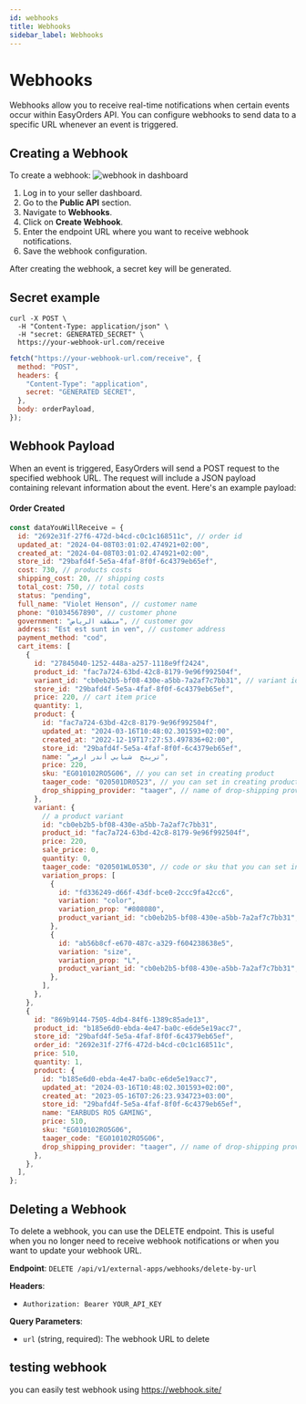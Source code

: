 ```yaml
---
id: webhooks
title: Webhooks
sidebar_label: Webhooks
---
```


# Webhooks

Webhooks allow you to receive real-time notifications when certain events occur within EasyOrders API. You can configure webhooks to send data to a specific URL whenever an event is triggered.

## Creating a Webhook

To create a webhook:
![webhook in dashboard](/img/webhook.png)

1. Log in to your seller dashboard.
2. Go to the **Public API** section.
3. Navigate to **Webhooks**.
4. Click on **Create Webhook**.
5. Enter the endpoint URL where you want to receive webhook notifications.
6. Save the webhook configuration.

After creating the webhook, a secret key will be generated.

## Secret example

```curl
curl -X POST \
  -H "Content-Type: application/json" \
  -H "secret: GENERATED_SECRET" \
  https://your-webhook-url.com/receive
```

```javascript
fetch("https://your-webhook-url.com/receive", {
  method: "POST",
  headers: {
    "Content-Type": "application",
    secret: "GENERATED SECRET",
  },
  body: orderPayload,
});
```

## Webhook Payload

When an event is triggered, EasyOrders will send a POST request to the specified webhook URL. The request will include a JSON payload containing relevant information about the event. Here's an example payload:

#### Order Created

```js
const dataYouWillReceive = {
  id: "2692e31f-27f6-472d-b4cd-c0c1c168511c", // order id
  updated_at: "2024-04-08T03:01:02.474921+02:00",
  created_at: "2024-04-08T03:01:02.474921+02:00",
  store_id: "29bafd4f-5e5a-4faf-8f0f-6c4379eb65ef",
  cost: 730, // products costs
  shipping_cost: 20, // shipping costs
  total_cost: 750, // total costs
  status: "pending",
  full_name: "Violet Henson", // customer name
  phone: "01034567890", // customer phone
  government: "منطقة الرياض", // customer gov
  address: "Est est sunt in ven", // customer address
  payment_method: "cod",
  cart_items: [
    {
      id: "27845040-1252-448a-a257-1118e9ff2424",
      product_id: "fac7a724-63bd-42c8-8179-9e96f992504f",
      variant_id: "cb0eb2b5-bf08-430e-a5bb-7a2af7c7bb31", // variant id and could be undefined if product has no variants
      store_id: "29bafd4f-5e5a-4faf-8f0f-6c4379eb65ef",
      price: 220, // cart item price
      quantity: 1,
      product: {
        id: "fac7a724-63bd-42c8-8179-9e96f992504f",
        updated_at: "2024-03-16T10:48:02.301593+02:00",
        created_at: "2022-12-19T17:27:53.497836+02:00",
        store_id: "29bafd4f-5e5a-4faf-8f0f-6c4379eb65ef",
        name: "ترينج  شبابي أندر ارمر",
        price: 220,
        sku: "EG010102RO5G06", // you can set in creating product
        taager_code: "020501DR0523", // you can set in creating product
        drop_shipping_provider: "taager", // name of drop-shipping provider that you can set while creating a product
      },
      variant: {
        // a product variant
        id: "cb0eb2b5-bf08-430e-a5bb-7a2af7c7bb31",
        product_id: "fac7a724-63bd-42c8-8179-9e96f992504f",
        price: 220,
        sale_price: 0,
        quantity: 0,
        taager_code: "020501WL0530", // code or sku that you can set in product variant while creating product
        variation_props: [
          {
            id: "fd336249-d66f-43df-bce0-2ccc9fa42cc6",
            variation: "color",
            variation_prop: "#808080",
            product_variant_id: "cb0eb2b5-bf08-430e-a5bb-7a2af7c7bb31",
          },
          {
            id: "ab56b8cf-e670-487c-a329-f604238638e5",
            variation: "size",
            variation_prop: "L",
            product_variant_id: "cb0eb2b5-bf08-430e-a5bb-7a2af7c7bb31",
          },
        ],
      },
    },
    {
      id: "869b9144-7505-4db4-84f6-1389c85ade13",
      product_id: "b185e6d0-ebda-4e47-ba0c-e6de5e19acc7",
      store_id: "29bafd4f-5e5a-4faf-8f0f-6c4379eb65ef",
      order_id: "2692e31f-27f6-472d-b4cd-c0c1c168511c",
      price: 510,
      quantity: 1,
      product: {
        id: "b185e6d0-ebda-4e47-ba0c-e6de5e19acc7",
        updated_at: "2024-03-16T10:48:02.301593+02:00",
        created_at: "2023-05-16T07:26:23.934723+03:00",
        store_id: "29bafd4f-5e5a-4faf-8f0f-6c4379eb65ef",
        name: "EARBUDS RO5 GAMING",
        price: 510,
        sku: "EG010102RO5G06",
        taager_code: "EG010102RO5G06",
        drop_shipping_provider: "taager", // name of drop-shipping provider that you can set while creating a product
      },
    },
  ],
};
```

## Deleting a Webhook

To delete a webhook, you can use the DELETE endpoint. This is useful when you no longer need to receive webhook notifications or when you want to update your webhook URL.

**Endpoint**: `DELETE /api/v1/external-apps/webhooks/delete-by-url`

**Headers**:

- `Authorization: Bearer YOUR_API_KEY`

**Query Parameters**:

- `url` (string, required): The webhook URL to delete

## testing webhook

you can easily test webhook using https://webhook.site/
